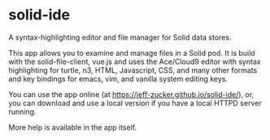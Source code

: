 # solid-ide
A syntax-highlighting editor and file manager for Solid data stores.

This app allows you to examine and manage files in a Solid pod.
It is build with the solid-file-client, vue.js and uses the Ace/Cloud9 editor with syntax highlighting for turtle, n3,
HTML, Javascript, CSS, and many other formats and key bindings for emacs,
vim, and vanilla system editing keys.

You can use the app online (at https://jeff-zucker.github.io/solid-ide/), or, you can download and use a local version if you have a local HTTPD server running.

More help is available in the app itself.
